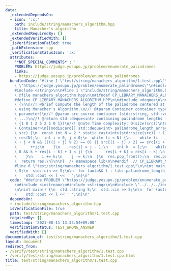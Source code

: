 ```yaml
---
data:
  _extendedDependsOn:
  - icon: ':x:'
    path: include/string/manachers_algorithm.hpp
    title: Manacher's algorithm
  _extendedRequiredBy: []
  _extendedVerifiedWith: []
  _isVerificationFailed: true
  _pathExtension: cpp
  _verificationStatusIcon: ':x:'
  attributes:
    '*NOT_SPECIAL_COMMENTS*': ''
    PROBLEM: https://judge.yosupo.jp/problem/enumerate_palindromes
    links:
    - https://judge.yosupo.jp/problem/enumerate_palindromes
  bundledCode: "#line 1 \"test/string/manachers_algorithm/1.test.cpp\"\n#define PROBLEM\
    \ \"https://judge.yosupo.jp/problem/enumerate_palindromes\"\n#include <iostream>\n\
    #include <string>\n\n#line 1 \"include/string/manachers_algorithm.hpp\"\n\n//!\
    \ @file manachers_algorithm.hpp\n\n#ifndef CP_LIBRARY_MANACHERS_ALGORITHM_HPP\n\
    #define CP_LIBRARY_MANACHERS_ALGORITHM_HPP\n\n#include <deque>\n\nnamespace lib\
    \ {\n\n//! @brief Compute the length of the palindrome centered at each position\
    \ using Manacher's Algorithm.\n//! @tparam Container container type (deduced from\
    \ parameter)\n//! @param src source container (std::string, std::vector, std::deque,\
    \ ...)\n//! @return std::deque<int> containing palindrome lengths (\"abbba\" ->\
    \ {1 0 1 2 5 2 1 0 1})\n//! @note Time complexity: O(size(src))\ntemplate <typename\
    \ Container>\n[[nodiscard]] std::deque<int> palindrome_length_array(const Container&\
    \ src) {\n  const int N = 2 * static_cast<int>(std::size(src)) + 1;\n  std::deque<int>\
    \ res(N);\n  int i = 0, j = 0;\n  while (i < N) {\n    while (i - j >= 0 && i\
    \ + j < N && ((((i + j) % 2) == 0) || src[(i - j) / 2] == src[(i + j) / 2])) {\n\
    \      ++j;\n    }\n    res[i] = j - 1;\n    int k  = 1;\n    while (i - k >=\
    \ 0 && k + res[i - k] + 1 < j) {\n      res[i + k] = res[i - k];\n      ++k;\n\
    \    }\n    i += k;\n    j -= k;\n  }\n  res.pop_front();\n  res.pop_back();\n\
    \  return res;\n}\n\n}  // namespace lib\n\n#endif  // CP_LIBRARY_MANACHERS_ALGORITHM_HPP\n\
    #line 6 \"test/string/manachers_algorithm/1.test.cpp\"\n\nint main() {\n  std::string\
    \ S;\n  std::cin >> S;\n\n  for (auto&& l : lib::palindrome_length_array(S))\n\
    \    std::cout << l << ' ';\n}\n"
  code: "#define PROBLEM \"https://judge.yosupo.jp/problem/enumerate_palindromes\"\
    \n#include <iostream>\n#include <string>\n\n#include \"../../../include/string/manachers_algorithm.hpp\"\
    \n\nint main() {\n  std::string S;\n  std::cin >> S;\n\n  for (auto&& l : lib::palindrome_length_array(S))\n\
    \    std::cout << l << ' ';\n}\n"
  dependsOn:
  - include/string/manachers_algorithm.hpp
  isVerificationFile: true
  path: test/string/manachers_algorithm/1.test.cpp
  requiredBy: []
  timestamp: '2021-08-11 13:32:54+09:00'
  verificationStatus: TEST_WRONG_ANSWER
  verifiedWith: []
documentation_of: test/string/manachers_algorithm/1.test.cpp
layout: document
redirect_from:
- /verify/test/string/manachers_algorithm/1.test.cpp
- /verify/test/string/manachers_algorithm/1.test.cpp.html
title: test/string/manachers_algorithm/1.test.cpp
---
```

